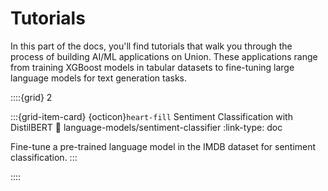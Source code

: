 # Tutorials

In this part of the docs, you'll find tutorials that walk you through the process
of building AI/ML applications on Union. These applications range from training
XGBoost models in tabular datasets to fine-tuning large language models for text
generation tasks.

::::{grid} 2

:::{grid-item-card} {octicon}`heart-fill` Sentiment Classification with DistilBERT
:link: language-models/sentiment-classifier
:link-type: doc

Fine-tune a pre-trained language model in the IMDB dataset for sentiment
classification.
:::

::::
